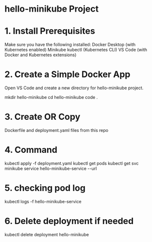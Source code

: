 # hello-minikube Project

# 1. Install Prerequisites
Make sure you have the following installed:
Docker Desktop (with Kubernetes enabled)
Minikube
kubectl (Kubernetes CLI)
VS Code (with Docker and Kubernetes extensions)

# 2. Create a Simple Docker App 
Open VS Code and create a new directory for hello-minikube project.

mkdir hello-minikube
cd hello-minikube
code .

# 3. Create OR Copy 
Dockerfile and deployment.yaml files from this repo

# 4. Command 
kubectl apply -f deployment.yaml
kubectl get pods
kubectl get svc
minikube service hello-minikube-service --url

# 5. checking pod log
kubectl logs -f hello-minikube-service

# 6. Delete deployment if needed
kubectl delete deployment hello-minikube
